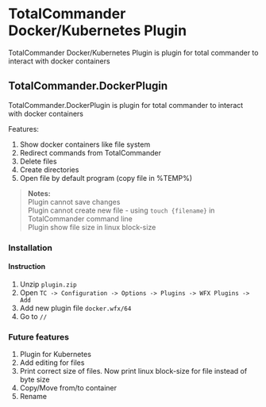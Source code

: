 # TotalCommander Docker/Kubernetes Plugin

TotalCommander Docker/Kubernetes Plugin is plugin for total commander to interact with docker containers

## TotalCommander.DockerPlugin

TotalCommander.DockerPlugin is plugin for total commander to interact with docker containers

Features:

1. Show docker containers like file system
2. Redirect commands from TotalCommander
3. Delete files
4. Create directories
5. Open file by default program (copy file in %TEMP%)

> **Notes:**<br>
> Plugin cannot save changes<br>
> Plugin cannot create new file - using `touch {filename}` in TotalCommander command line<br>
> Plugin show file size in linux block-size

### Installation

#### Instruction

1. Unzip `plugin.zip`
2. Open `TC -> Configuration -> Options -> Plugins -> WFX Plugins -> Add`
3. Add new plugin file `docker.wfx/64`
4. Go to `//`

### Future features

1. Plugin for Kubernetes
2. Add editing for files
3. Print correct size of files. Now print linux block-size for file instead of byte size
4. Copy/Move from/to container
5. Rename
